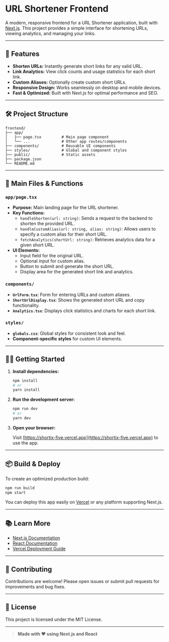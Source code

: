 # URL Shortener Frontend

A modern, responsive frontend for a URL Shortener application, built with [Next.js](https://nextjs.org). This project provides a simple interface for shortening URLs, viewing analytics, and managing your links.

---

## 🚀 Features

- **Shorten URLs:** Instantly generate short links for any valid URL.
- **Link Analytics:** View click counts and usage statistics for each short link.
- **Custom Aliases:** Optionally create custom short URLs.
- **Responsive Design:** Works seamlessly on desktop and mobile devices.
- **Fast & Optimized:** Built with Next.js for optimal performance and SEO.

---

## 🛠️ Project Structure

```
frontend/
├── app/
│   ├── page.tsx         # Main page component
│   └── ...              # Other app routes/components
├── components/          # Reusable UI components
├── styles/              # Global and component styles
├── public/              # Static assets
├── package.json
└── README.md
```

---

## 📄 Main Files & Functions

### `app/page.tsx`

- **Purpose:** Main landing page for the URL shortener.
- **Key Functions:**
    - `handleShorten(url: string)`: Sends a request to the backend to shorten the provided URL.
    - `handleCustomAlias(url: string, alias: string)`: Allows users to specify a custom alias for their short URL.
    - `fetchAnalytics(shortUrl: string)`: Retrieves analytics data for a given short URL.
- **UI Elements:**
    - Input field for the original URL.
    - Optional input for custom alias.
    - Button to submit and generate the short URL.
    - Display area for the generated short link and analytics.

### `components/`

- **`UrlForm.tsx`**: Form for entering URLs and custom aliases.
- **`ShortUrlDisplay.tsx`**: Shows the generated short URL and copy functionality.
- **`Analytics.tsx`**: Displays click statistics and charts for each short link.

### `styles/`

- **`globals.css`**: Global styles for consistent look and feel.
- **Component-specific styles** for custom UI elements.

---

## 🧑‍💻 Getting Started

1. **Install dependencies:**

     ```bash
     npm install
     # or
     yarn install
     ```

2. **Run the development server:**

     ```bash
     npm run dev
     # or
     yarn dev
     ```

3. **Open your browser:**

     Visit [https://shortix-five.vercel.app](https://shortix-five.vercel.app) to use the app.

---

## 📦 Build & Deploy

To create an optimized production build:

```bash
npm run build
npm start
```

You can deploy this app easily on [Vercel](https://vercel.com/) or any platform supporting Next.js.

---

## 📚 Learn More

- [Next.js Documentation](https://nextjs.org/docs)
- [React Documentation](https://react.dev/)
- [Vercel Deployment Guide](https://nextjs.org/docs/app/building-your-application/deploying)

---

## 🤝 Contributing

Contributions are welcome! Please open issues or submit pull requests for improvements and bug fixes.

---

## 📝 License

This project is licensed under the MIT License.

---

> **Made with ❤️ using Next.js and React**
